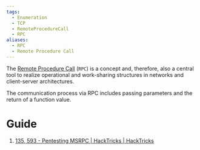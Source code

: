 ```yaml
---
tags:
  - Enumeration
  - TCP
  - RemoteProcedureCall
  - RPC
aliases:
  - RPC
  - Remote Procedure Call
---
```

The [Remote Procedure Call](https://www.geeksforgeeks.org/remote-procedure-call-rpc-in-operating-system/) (`RPC`) is a concept and, therefore, also a central tool to realize operational and work-sharing structures in networks and client-server architectures. 

The communication process via RPC includes passing parameters and the return of a function value.
# Guide

1. [135, 593 - Pentesting MSRPC | HackTricks | HackTricks](https://book.hacktricks.xyz/network-services-pentesting/135-pentesting-msrpc)
